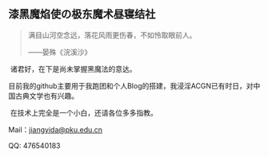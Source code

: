## 漆黑魔焰使の极东魔术昼寝结社



> 满目山河空念远，落花风雨更伤春，不如怜取眼前人。
>
> ——晏殊《浣溪沙》



​	诸君好，在下是尚未掌握黑魔法的意达。



​	目前我的github主要用于我跑团和个人Blog的搭建，我浸淫ACGN已有时日，对中国古典文学也有兴趣。

​	在技术上完全是一个小白，还请各位多多指教。



Mail：jiangyida@pku.edu.cn

QQ: 476540183


